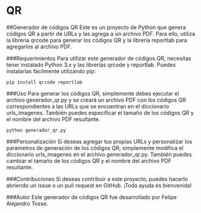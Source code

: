 # QR
##Generador de códigos QR
Este es un proyecto de Python que genera códigos QR a partir de URLs y las agrega a un archivo PDF. Para ello, utiliza la librería qrcode para generar los códigos QR y la librería reportlab para agregarlos al archivo PDF.

###Requerimientos
Para utilizar este generador de códigos QR, necesitas tener instalado Python 3.x y las librerías qrcode y reportlab. Puedes instalarlas fácilmente utilizando pip:

```
pip install qrcode reportlab
```

###Uso
Para generar los códigos QR, simplemente debes ejecutar el archivo generador_qr.py y se creará un archivo PDF con los códigos QR correspondientes a las URLs que se encuentran en el diccionario urls_imagenes. También puedes especificar el tamaño de los códigos QR y el nombre del archivo PDF resultante.

```
python generador_qr.py
```


###Personalización
Si deseas agregar tus propias URLs y personalizar los parámetros de generación de los códigos QR, simplemente modifica el diccionario urls_imagenes en el archivo generador_qr.py. También puedes cambiar el tamaño de los códigos QR y el nombre del archivo PDF resultante.

###Contribuciones
Si deseas contribuir a este proyecto, puedes hacerlo abriendo un issue o un pull request en GitHub. ¡Toda ayuda es bienvenida!

###Autor
Este generador de códigos QR fue desarrollado por Felipe Alejandro Tosse.
